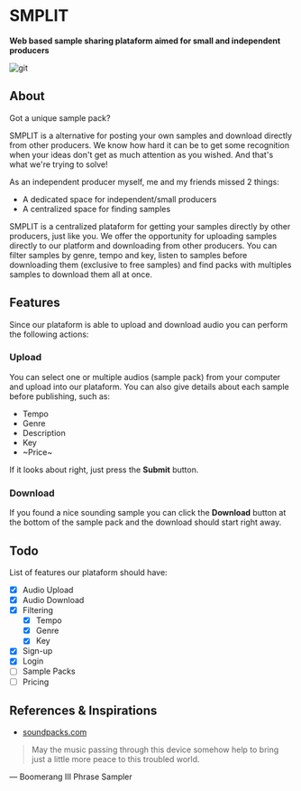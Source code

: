 # SMPLIT
**Web based sample sharing plataform aimed for small and independent producers**

![git](https://github.com/user-attachments/assets/c5e0a91b-1fc6-4dea-b46a-b313126cc0e0)

## About
Got a unique sample pack?

SMPLIT is a alternative for posting your own samples and download directly from other producers. We know how hard it can be to get some recognition when your ideas don't get as much attention as you wished. And that's what we're trying to solve!

As an independent producer myself, me and my friends missed 2 things:

- A dedicated space for independent/small producers
- A centralized space for finding samples

SMPLIT is a centralized plataform for getting your samples directly by other producers, just like you. We offer the opportunity for uploading samples directly to our platform and downloading from other producers. You can filter samples by genre, tempo and key, listen to samples before downloading them (exclusive to free samples) and find packs with multiples samples to download them all at once.

## Features

Since our plataform is able to upload and download audio you can perform the following actions:

### Upload

You can select one or multiple audios (sample pack) from your computer and upload into our plataform. You can also give details about each sample before publishing, such as:
- Tempo
- Genre
- Description
- Key
- ~Price~

If it looks about right, just press the **Submit** button.

### Download

If you found a nice sounding sample you can click the **Download** button at the bottom of the sample pack and the download should start right away.

## Todo

List of features our plataform should have:

- [x] Audio Upload
- [x] Audio Download
- [x] Filtering
  - [x] Tempo
  - [x] Genre
  - [x] Key
- [x] Sign-up
- [x] Login
- [ ] Sample Packs
- [ ] Pricing

## References & Inspirations
- [soundpacks.com](https://soundpacks.com/)
> May the music passing through this device somehow help to bring just a little more peace to this troubled world.

— Boomerang III Phrase Sampler
